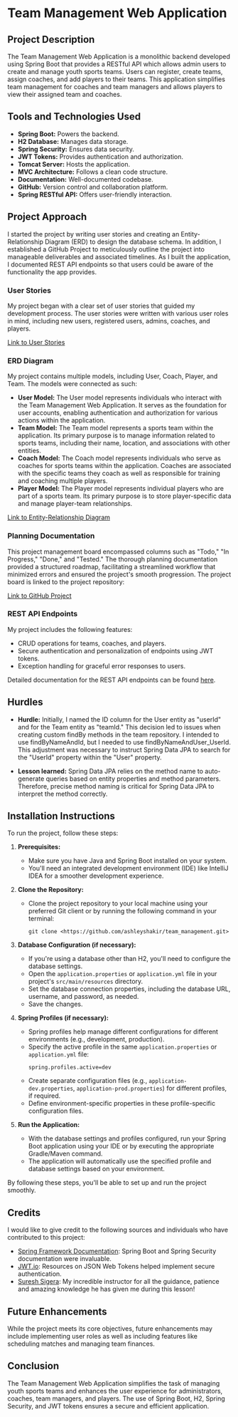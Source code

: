 # Team Management Web Application

## Project Description
The Team Management Web Application is a monolithic backend developed using Spring Boot that provides a RESTful API which allows admin users to create and manage youth sports teams. Users can register, create teams, assign coaches, and add players to their teams. This application simplifies team management for coaches and team managers and allows players to view their assigned team and coaches.

## Tools and Technologies Used
- **Spring Boot:** Powers the backend.
- **H2 Database:** Manages data storage.
- **Spring Security:** Ensures data security.
- **JWT Tokens:** Provides authentication and authorization.
- **Tomcat Server:** Hosts the application.
- **MVC Architecture:** Follows a clean code structure.
- **Documentation:** Well-documented codebase.
- **GitHub:** Version control and collaboration platform.
- **Spring RESTful API:** Offers user-friendly interaction. 

## Project Approach
I started the project by writing user stories and creating an Entity-Relationship Diagram (ERD) to design the database schema. In addition, I established a GitHub Project to meticulously outline the project into manageable deliverables and associated timelines. As I built the application, I documented REST API endpoints so that users could be aware of the functionality the app provides.

### User Stories
My project began with a clear set of user stories that guided my development process. The user stories were written with various user roles in mind, including new users, registered users, admins, coaches, and players.

[Link to User Stories](./User%20Stories.txt)<br>
### ERD Diagram
My project contains multiple models, including User, Coach, Player, and Team. The models were connected as such:
- **User Model:** The User model represents individuals who interact with the Team Management Web Application. It serves as the foundation for user accounts, enabling authentication and authorization for various actions within the application.
- **Team Model:** The Team model represents a sports team within the application. Its primary purpose is to manage information related to sports teams, including their name, location, and associations with other entities. 
- **Coach Model:** The Coach model represents individuals who serve as coaches for sports teams within the application. Coaches are associated with the specific teams they coach as well as responsible for training and coaching multiple players.
- **Player Model:** The Player model represents individual players who are part of a sports team. Its primary purpose is to store player-specific data and manage player-team relationships.

[Link to Entity-Relationship Diagram](./Sports%20Team%20Management%20ERD%20Diagram.png)<br>
### Planning Documentation
This project management board encompassed columns such as "Todo," "In Progress," "Done," and "Tested." The thorough planning documentation provided a structured roadmap, facilitating a streamlined workflow that minimized errors and ensured the project's smooth progression. The project board is linked to the project repository:

[Link to GitHub Project](https://github.com/ashleyshakir/team_management.git)<br>
### REST API Endpoints
My project includes the following features:
- CRUD operations for teams, coaches, and players. 
- Secure authentication and personalization of endpoints using JWT tokens.
- Exception handling for graceful error responses to users.

Detailed documentation for the REST API endpoints can be found [here](./Spring-RestAPI-CRUD-Sports-Team-Management-App.xlsx). <br>

## Hurdles
- **Hurdle:** Initially, I named the ID column for the User entity as "userId" and for the Team entity as "teamId." This decision led to issues when creating custom findBy methods in the team repository. I intended to use findByNameAndId, but I needed to use findByNameAndUser_UserId. This adjustment was necessary to instruct Spring Data JPA to search for the "UserId" property within the "User" property.

- **Lesson learned:** Spring Data JPA relies on the method name to auto-generate queries based on entity properties and method parameters. Therefore, precise method naming is critical for Spring Data JPA to interpret the method correctly.

## Installation Instructions

To run the project, follow these steps:

1. **Prerequisites:**
   - Make sure you have Java and Spring Boot installed on your system.
   - You'll need an integrated development environment (IDE) like IntelliJ IDEA for a smoother development experience.

2. **Clone the Repository:**
   - Clone the project repository to your local machine using your preferred Git client or by running the following command in your terminal:
     ```
     git clone <https://github.com/ashleyshakir/team_management.git>
     ```

3. **Database Configuration (if necessary):**
   - If you're using a database other than H2, you'll need to configure the database settings.
   - Open the `application.properties` or `application.yml` file in your project's `src/main/resources` directory.
   - Set the database connection properties, including the database URL, username, and password, as needed.
   - Save the changes.

4. **Spring Profiles (if necessary):**
   - Spring profiles help manage different configurations for different environments (e.g., development, production).
   - Specify the active profile in the same `application.properties` or `application.yml` file:
     ```
     spring.profiles.active=dev
     ```
   - Create separate configuration files (e.g., `application-dev.properties`, `application-prod.properties`) for different profiles, if required.
   - Define environment-specific properties in these profile-specific configuration files.

5. **Run the Application:**
   - With the database settings and profiles configured, run your Spring Boot application using your IDE or by executing the appropriate Gradle/Maven command.
   - The application will automatically use the specified profile and database settings based on your environment.

By following these steps, you'll be able to set up and run the project smoothly.

## Credits
I would like to give credit to the following sources and individuals who have contributed to this project:
- [Spring Framework Documentation](https://spring.io/): Spring Boot and Spring Security documentation were invaluable.
- [JWT.io](https://jwt.io/): Resources on JSON Web Tokens helped implement secure authentication.
- [Suresh Sigera](https://github.com/sureshmelvinsigera): My incredible instructor for all the guidance, patience and amazing knowledge he has given me during this lesson!
## Future Enhancements
While the project meets its core objectives, future enhancements may include implementing user roles as well as including features like scheduling matches and managing team finances. 
## Conclusion
The Team Management Web Application simplifies the task of managing youth sports teams and enhances the user experience for administrators, coaches, team managers, and players. The use of Spring Boot, H2, Spring Security, and JWT tokens ensures a secure and efficient application.

